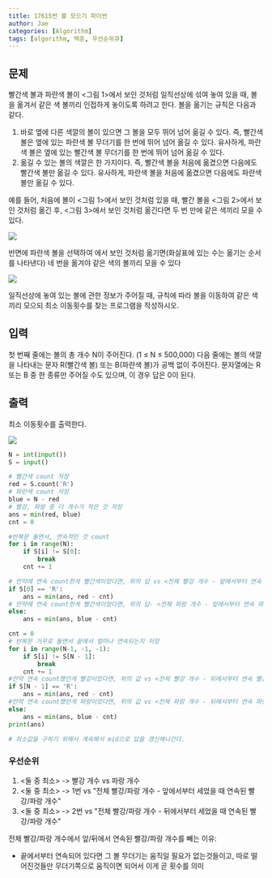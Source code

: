 ```yaml
---
title: 17615번 볼 모으기 파이썬
author: Jae
categories: [Algorithm]
tags: [algorithm, 백준, 우선순위큐]
---
```


## 문제

빨간색 볼과 파란색 볼이 <그림 1>에서 보인 것처럼 일직선상에 섞여 놓여 있을 때, 볼을 옮겨서 같은 색 볼끼리 인접하게 놓이도록 하려고 한다. 볼을 옮기는 규칙은 다음과 같다.

1. 바로 옆에 다른 색깔의 볼이 있으면 그 볼을 모두 뛰어 넘어 옮길 수 있다. 즉, 빨간색 볼은 옆에 있는 파란색 볼 무더기를 한 번에 뛰어 넘어 옮길 수 있다. 유사하게, 파란색 볼은 옆에 있는 빨간색 볼 무더기를 한 번에 뛰어 넘어 옮길 수 있다.
2. 옮길 수 있는 볼의 색깔은 한 가지이다. 즉, 빨간색 볼을 처음에 옮겼으면 다음에도 빨간색 볼만 옮길 수 있다. 유사하게, 파란색 볼을 처음에 옮겼으면 다음에도 파란색 볼만 옮길 수 있다.

예를 들어, 처음에 볼이 <그림 1>에서 보인 것처럼 있을 때, 빨간 볼을 <그림 2>에서 보인 것처럼 옮긴 후, <그림 3>에서 보인 것처럼 옮긴다면 두 번 만에 같은 색끼리 모을 수 있다.

![](https://imagedelivery.net/v7-TZByhOiJbNM9RaUdzSA/b8bd1e2e-e780-489f-6cea-501bcc6ff700/public)

반면에 파란색 볼을 선택하여 에서 보인 것처럼 옮기면(화살표에 있는 수는 옮기는 순서를 나타낸다) 네 번을 옮겨야 같은 색의 볼끼리 모을 수 있다

![](https://imagedelivery.net/v7-TZByhOiJbNM9RaUdzSA/4fa8e95f-b4a3-45e8-f3ec-9ea214047e00/public)

일직선상에 놓여 있는 볼에 관한 정보가 주어질 때, 규칙에 따라 볼을 이동하여 같은 색끼리 모으되 최소 이동횟수를 찾는 프로그램을 작성하시오.

## 입력

첫 번째 줄에는 볼의 총 개수 N이 주어진다. (1 ≤ N ≤ 500,000) 다음 줄에는 볼의 색깔을 나타내는 문자 R(빨간색 볼) 또는 B(파란색 볼)가 공백 없이 주어진다. 문자열에는 R 또는 B 중 한 종류만 주어질 수도 있으며, 이 경우 답은 0이 된다.

## 출력

최소 이동횟수를 출력한다.

![](https://imagedelivery.net/v7-TZByhOiJbNM9RaUdzSA/81637b07-1481-41bb-9cca-abf0aa31d400/public)

```python
N = int(input())
S = input()

# 빨간색 count 저장
red = S.count('R')
# 파란색 count 저장
blue = N - red
# 빨강, 파랑 중 더 개수가 적은 것 저장
ans = min(red, blue)
cnt = 0

#반복문 돌면서, 연속적인 것 count
for i in range(N):
    if S[i] != S[0]:
        break
    cnt += 1

# 만약에 연속 count한게 빨간색이었다면, 위의 답 vs <전체 빨강 개수 - 앞에서부터 연속 빨강 개수> 중 적은 것 저장
if S[0] == 'R':
    ans = min(ans, red - cnt)
# 만약에 연속 count한게 빨간색이었다면, 위의 답- <전체 파랑 개수 - 앞에서부터 연속 파랑 개수> 중 적은 것 저장
else:
    ans = min(ans, blue - cnt)

cnt = 0
# 반복문 거꾸로 돌면서 끝에서 얼마나 연속되는지 저장
for i in range(N-1, -1, -1):
    if S[i] != S[N - 1]:
        break
    cnt += 1
#만약 연속 count했던게 빨강이었다면, 위의 값 vs <전체 빨강 개수 - 뒤에서부터 연속 빨강 개수>
if S[N - 1] == 'R':
    ans = min(ans, red - cnt)
#만약 연속 count했던게 파랑이었다면, 위의 값 vs <전체 파랑 개수 - 뒤에서부터 연속 파랑 개수>
else:
    ans = min(ans, blue - cnt)
print(ans)

# 최소값을 구하기 위해서 계속해서 mid으로 답을 갱신해나간다.

```

### 우선순위

1. <둘 중 최소> -> 빨강 개수 vs 파랑 개수
2. <둘 중 최소> -> 1번 vs "전체 빨강/파랑 개수 - 앞에서부터 세었을 때 연속된 빨강/파랑 개수"
3. <둘 중 최소> -> 2번 vs "전체 빨강/파랑 개수 - 뒤에서부터 세었을 때 연속된 빨강/파랑 개수"

전체 빨강/파랑 개수에서 앞/뒤에서 연속된 빨강/파랑 개수를 빼는 이유:

- 끝에서부터 연속되어 있다면 그 볼 무더기는 움직일 필요가 없는것들이고, 따로 떨어진것들만 무더기쪽으로 움직이면 되어서 이게 곧 횟수를 의미
